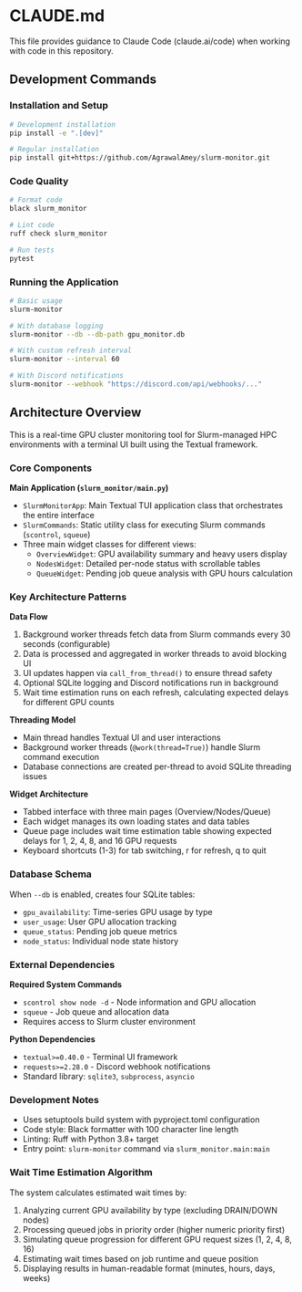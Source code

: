 # CLAUDE.md

This file provides guidance to Claude Code (claude.ai/code) when working with code in this repository.

## Development Commands

### Installation and Setup
```bash
# Development installation
pip install -e ".[dev]"

# Regular installation
pip install git+https://github.com/AgrawalAmey/slurm-monitor.git
```

### Code Quality
```bash
# Format code
black slurm_monitor

# Lint code
ruff check slurm_monitor

# Run tests
pytest
```

### Running the Application
```bash
# Basic usage
slurm-monitor

# With database logging
slurm-monitor --db --db-path gpu_monitor.db

# With custom refresh interval
slurm-monitor --interval 60

# With Discord notifications
slurm-monitor --webhook "https://discord.com/api/webhooks/..."
```

## Architecture Overview

This is a real-time GPU cluster monitoring tool for Slurm-managed HPC environments with a terminal UI built using the Textual framework.

### Core Components

**Main Application (`slurm_monitor/main.py`)**
- `SlurmMonitorApp`: Main Textual TUI application class that orchestrates the entire interface
- `SlurmCommands`: Static utility class for executing Slurm commands (`scontrol`, `squeue`)
- Three main widget classes for different views:
  - `OverviewWidget`: GPU availability summary and heavy users display
  - `NodesWidget`: Detailed per-node status with scrollable tables 
  - `QueueWidget`: Pending job queue analysis with GPU hours calculation

### Key Architecture Patterns

**Data Flow**
1. Background worker threads fetch data from Slurm commands every 30 seconds (configurable)
2. Data is processed and aggregated in worker threads to avoid blocking UI
3. UI updates happen via `call_from_thread()` to ensure thread safety
4. Optional SQLite logging and Discord notifications run in background
5. Wait time estimation runs on each refresh, calculating expected delays for different GPU counts

**Threading Model**
- Main thread handles Textual UI and user interactions
- Background worker threads (`@work(thread=True)`) handle Slurm command execution
- Database connections are created per-thread to avoid SQLite threading issues

**Widget Architecture**
- Tabbed interface with three main pages (Overview/Nodes/Queue)
- Each widget manages its own loading states and data tables
- Queue page includes wait time estimation table showing expected delays for 1, 2, 4, 8, and 16 GPU requests
- Keyboard shortcuts (1-3) for tab switching, r for refresh, q to quit

### Database Schema

When `--db` is enabled, creates four SQLite tables:
- `gpu_availability`: Time-series GPU usage by type
- `user_usage`: User GPU allocation tracking  
- `queue_status`: Pending job queue metrics
- `node_status`: Individual node state history

### External Dependencies

**Required System Commands**
- `scontrol show node -d` - Node information and GPU allocation
- `squeue` - Job queue and allocation data
- Requires access to Slurm cluster environment

**Python Dependencies** 
- `textual>=0.40.0` - Terminal UI framework
- `requests>=2.28.0` - Discord webhook notifications
- Standard library: `sqlite3`, `subprocess`, `asyncio`

### Development Notes

- Uses setuptools build system with pyproject.toml configuration
- Code style: Black formatter with 100 character line length
- Linting: Ruff with Python 3.8+ target
- Entry point: `slurm-monitor` command via `slurm_monitor.main:main`

### Wait Time Estimation Algorithm

The system calculates estimated wait times by:
1. Analyzing current GPU availability by type (excluding DRAIN/DOWN nodes)
2. Processing queued jobs in priority order (higher numeric priority first)
3. Simulating queue progression for different GPU request sizes (1, 2, 4, 8, 16)
4. Estimating wait times based on job runtime and queue position
5. Displaying results in human-readable format (minutes, hours, days, weeks)